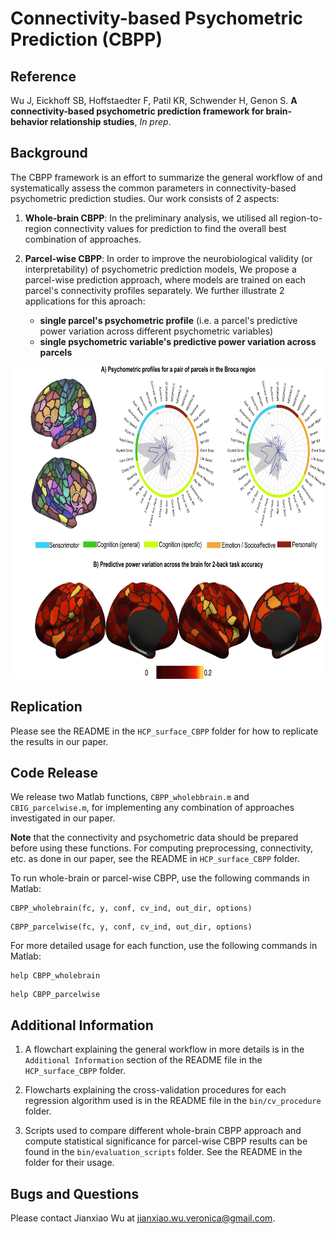 # Connectivity-based Psychometric Prediction (CBPP)

## Reference

Wu J, Eickhoff SB, Hoffstaedter F, Patil KR, Schwender H, Genon S. **A connectivity-based psychometric prediction framework for brain-behavior relationship studies**, *In prep*.

## Background

The CBPP framework is an effort to summarize the general workflow of and systematically assess the common parameters in connectivity-based psychometric prediction studies. Our work consists of 2 aspects:

1. **Whole-brain CBPP**: In the preliminary analysis, we utilised all region-to-region connectivity values for prediction to find the overall best combination of approaches.

2. **Parcel-wise CBPP**: In order to improve the neurobiological validity (or interpretability) of psychometric prediction models, We propose a parcel-wise prediction approach, where models are trained on each parcel's connectivity profiles separately. We further illustrate 2 applications for this aproach:

    - **single parcel's psychometric profile** (i.e. a parcel's predictive power variation across different psychometric variables)
    - **single psychometric variable's predictive power variation across parcels**

<img src="bin/images/root_readme_img1.png" height="500" />

## Replication

Please see the README in the `HCP_surface_CBPP` folder for how to replicate the results in our paper.

## Code Release

We release two Matlab functions, `CBPP_wholebbrain.m` and `CBIG_parcelwise.m`, for implementing any combination of approaches investigated in our paper. 

**Note** that the connectivity and psychometric data should be prepared before using these functions. For computing preprocessing, connectivity, etc. as done in our paper, see the README in `HCP_surface_CBPP` folder.

To run whole-brain or parcel-wise CBPP, use the following commands in Matlab:

```
CBPP_wholebrain(fc, y, conf, cv_ind, out_dir, options)
```

```
CBPP_parcelwise(fc, y, conf, cv_ind, out_dir, options)
```

For more detailed usage for each function, use the following commands in Matlab:

```
help CBPP_wholebrain
```
```
help CBPP_parcelwise
```

## Additional Information

1. A flowchart explaining the general workflow in more details is in the `Additional Information` section of the README file in the `HCP_surface_CBPP` folder.

2. Flowcharts explaining the cross-validation procedures for each regression algorithm used is in the README file in the `bin/cv_procedure` folder.

3. Scripts used to compare different whole-brain CBPP approach and compute statistical significance for parcel-wise CBPP results can be found in the `bin/evaluation_scripts` folder. See the README in the folder for their usage.

## Bugs and Questions

Please contact Jianxiao Wu at jianxiao.wu.veronica@gmail.com.
